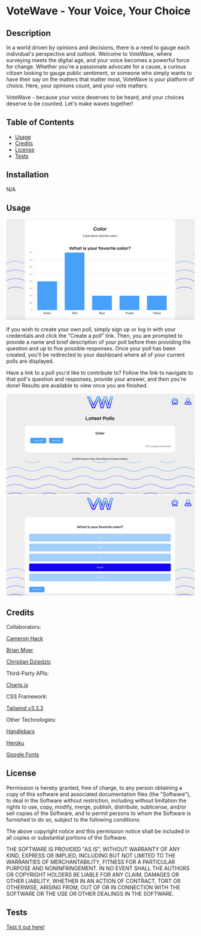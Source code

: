# VoteWave - Your Voice, Your Choice

## Description

In a world driven by opinions and decisions, there is a need to gauge each individual's perspective and outlook. Welcome to VoteWave, where surveying meets the digital age, and your voice becomes a powerful force for change. Whether you're a passionate advocate for a cause, a curious citizen looking to gauge public sentiment, or someone who simply wants to have their say on the matters that matter most, VoteWave is your platform of choice. Here, your opinions count, and your vote matters.

VoteWave - because your voice deserves to be heard, and your choices deserve to be counted. Let's make waves together!

## Table of Contents

- [Usage](#usage)
- [Credits](#credits)
- [License](#license)
- [Tests](#tests)

## Installation

N/A

## Usage

![Alt text](<public/images/Screenshot 2023-09-11 at 9.57.20 AM.png>)

If you wish to create your own poll, simply sign up or log in with your credentials and click the "Create a poll" link. Then, you are prompted to provide a name and brief description of your poll before then providing the question and up to five possible responses. Once your poll has been created, you'll be redirected to your dashboard where all of your current polls are displayed.

Have a link to a poll you'd like to contribute to? Follow the link to navigate to that poll's question and responses, provide your answer, and then you're done! Results are available to view once you are finished.

![Alt text](<public/images/Screenshot 2023-09-11 at 9.56.53 AM.png>)
![Alt text](<public/images/Screenshot 2023-09-11 at 9.57.00 AM.png>)

## Credits

Collaborators:

[Cameron Hack](https://github.com/CameronHack)

[Brian Myer](https://github.com/brianmyer)

[Christian Dziedzic](https://github.com/cdziedzic)

Third-Party APIs:

[Charts.js](https://www.chartjs.org/)

CSS Framework:

[Tailwind v3.3.3](https://tailwindcss.com/)

Other Technologies:

[Handlebars](https://handlebarsjs.com/)

[Heroku](https://id.heroku.com/login)

[Google Fonts](https://developers.google.com/fonts)


## License

Permission is hereby granted, free of charge, to any person obtaining a copy
of this software and associated documentation files (the "Software"), to deal
in the Software without restriction, including without limitation the rights
to use, copy, modify, merge, publish, distribute, sublicense, and/or sell
copies of the Software, and to permit persons to whom the Software is
furnished to do so, subject to the following conditions:

The above copyright notice and this permission notice shall be included in all
copies or substantial portions of the Software.

THE SOFTWARE IS PROVIDED "AS IS", WITHOUT WARRANTY OF ANY KIND, EXPRESS OR
IMPLIED, INCLUDING BUT NOT LIMITED TO THE WARRANTIES OF MERCHANTABILITY,
FITNESS FOR A PARTICULAR PURPOSE AND NONINFRINGEMENT. IN NO EVENT SHALL THE
AUTHORS OR COPYRIGHT HOLDERS BE LIABLE FOR ANY CLAIM, DAMAGES OR OTHER
LIABILITY, WHETHER IN AN ACTION OF CONTRACT, TORT OR OTHERWISE, ARISING FROM,
OUT OF OR IN CONNECTION WITH THE SOFTWARE OR THE USE OR OTHER DEALINGS IN THE
SOFTWARE.

## Tests

[Test it out here!](https://votewave-d8a829638802.herokuapp.com/) 
